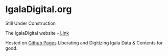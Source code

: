 IgalaDigital.org
=================

Still Under Construction

The IgalaDigital website - [Link](http://www.igaladigital.org)

Hosted on [Github Pages](http://pages.github.com)
Liberating and Digitizing Igala Data & Contents for good.

